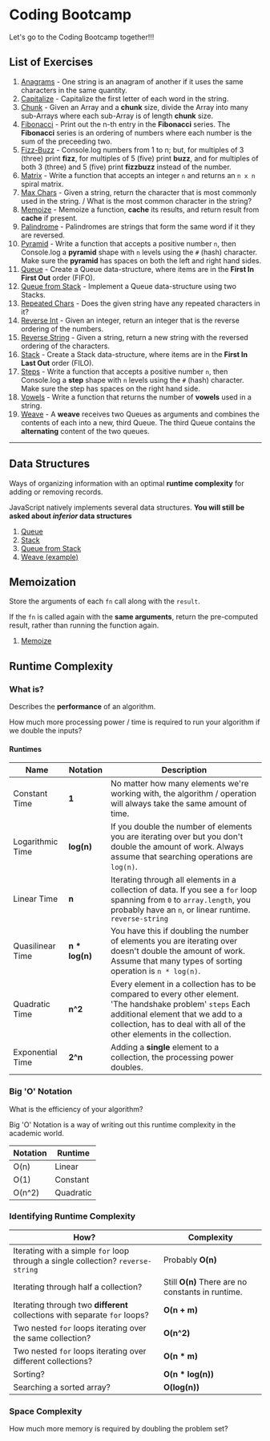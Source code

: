 # Coding Bootcamp

Let's go to the Coding Bootcamp together!!!

## List of Exercises

1. [Anagrams](./anagrams/anagrams.js) - One string is an anagram of another if it uses the same characters in the same quantity.
2. [Capitalize](./capitalize/capitalize.js) - Capitalize the first letter of each word in the string.
3. [Chunk](./chunk/chunk.js) - Given an Array and a **chunk** size, divide the Array into many sub-Arrays where each sub-Array is of length **chunk** size.
4. [Fibonacci](./fibonacci/fibonacci.js) - Print out the n-th entry in the **Fibonacci** series. The **Fibonacci** series is an ordering of numbers where each number is the sum of the preceeding two.
5. [Fizz-Buzz](./fizz-buzz/fizz-buzz.js) - Console.log numbers from 1 to n; but, for multiples of 3 (three) print **fizz**, for multiples of 5 (five) print **buzz**, and for multiples of both 3 (three) and 5 (five) print **fizzbuzz** instead of the number.
6. [Matrix](./matrix/matrix.js) - Write a function that accepts an integer `n` and returns an `n x n` spiral matrix.
7. [Max Chars](./max-char/max-char.js) - Given a string, return the character that is most commonly used in the string. / What is the most common character in the string?
8. [Memoize](./memoize/memoize.js) - Memoize a function, **cache** its results, and return result from **cache** if present.
9. [Palindrome](./palindrome/palindrome.js) - Palindromes are strings that form the same word if it they are reversed.
10. [Pyramid](./pyramid/pyramid.js) - Write a function that accepts a positive number `n`, then Console.log a **pyramid** shape with `n` levels using the `#` (hash) character. Make sure the **pyramid** has spaces on both the left and right hand sides.
11. [Queue](./queue/queue.js) - Create a Queue data-structure, where items are in the **First In First Out** order (FIFO).
12. [Queue from Stack](./queue-from-stack/queue-from-stack.js) - Implement a Queue data-structure using two Stacks.
13. [Repeated Chars](./repeated-chars/repeated-chars.js) - Does the given string have any repeated characters in it?
14. [Reverse Int](./reverse-int/reverse-int.js) - Given an integer, return an integer that is the reverse ordering of the numbers.
15. [Reverse String](./reverse-string/reverse-string.js) - Given a string, return a new string with the reversed ordering of the characters.
16. [Stack](./stack/stack.js) - Create a Stack data-structure, where items are in the **First In Last Out** order (FILO).
17. [Steps](./steps/steps.js) - Write a function that accepts a positive number `n`, then Console.log a **step** shape with `n` levels using the `#` (hash) character. Make sure the step has spaces on the right hand side.
18. [Vowels](./vowels/vowels.js) - Write a function that returns the number of **vowels** used in a string.
19. [Weave](./weave/weave.js) - A **weave** receives two Queues as arguments and combines the contents of each into a new, third Queue. The third Queue contains the **alternating** content of the two queues.

--------------------------------------------------------------------------------

## Data Structures

Ways of organizing information with an optimal **runtime complexity** for adding or removing records.

JavaScript natively implements several data structures. **You will still be asked about _inferior_ data structures**

1. [Queue](./js/queue/queue.js)
2. [Stack](./js/stack/stack.js)
3. [Queue from Stack](./js/queue-from-stack/queue-from-stack.js)
4. [Weave (example)](./js/weave/weave.js)

## Memoization

Store the arguments of each `fn` call along with the `result`.

If the `fn` is called again with the **same arguments**, return the pre-computed result, rather than running the function again.

1. [Memoize](./js/memoize/memoize.js)

## Runtime Complexity

### What is?

Describes the **performance** of an algorithm.

How much more processing power / time is required to run your algorithm if we double the inputs?

#### Runtimes

Name             | Notation       | Description
---------------- | -------------- | ---------------------------------------------------------------------------------------------------------------------------------------------------------------------------------------------------------------------------
Constant Time    | **1**          | No matter how many elements we're working with, the algorithm / operation will always take the same amount of time.
Logarithmic Time | **log(n)**     | If you double the number of elements you are iterating over but you don't double the amount of work. Always assume that searching operations are `log(n)`.
Linear Time      | **n**          | Iterating through all elements in a collection of data. If you see a `for` loop spanning from `0` to `array.length`, you probably have an `n`, or linear runtime. `reverse-string`
Quasilinear Time | **n * log(n)** | You have this if doubling the number of elements you are iterating over doesn't double the amount of work. Assume that many types of sorting operation is `n * log(n)`.
Quadratic Time   | **n^2**        | Every element in a collection has to be compared to every other element. 'The handshake problem' `steps` Each additional element that we add to a collection, has to deal with all of the other elements in the collection.
Exponential Time | **2^n**        | Adding a **single** element to a collection, the processing power doubles.

### Big 'O' Notation

What is the efficiency of your algorithm?

Big 'O' Notation is a way of writing out this runtime complexity in the academic world.

Notation | Runtime
-------- | ---------
O(n)     | Linear
O(1)     | Constant
O(n^2)   | Quadratic

### Identifying Runtime Complexity

How?                                                                             | Complexity
-------------------------------------------------------------------------------- | -------------------------------------------------
Iterating with a simple `for` loop through a single collection? `reverse-string` | Probably **O(n)**
Iterating through half a collection?                                             | Still **O(n)** There are no constants in runtime.
Iterating through two **different** collections with separate `for` loops?       | **O(n + m)**
Two nested `for` loops iterating over the same collection?                       | **O(n^2)**
Two nested `for` loops iterating over different collections?                     | **O(n * m)**
Sorting?                                                                         | **O(n * log(n))**
Searching a sorted array?                                                        | **O(log(n))**

### Space Complexity

How much more memory is required by doubling the problem set?
